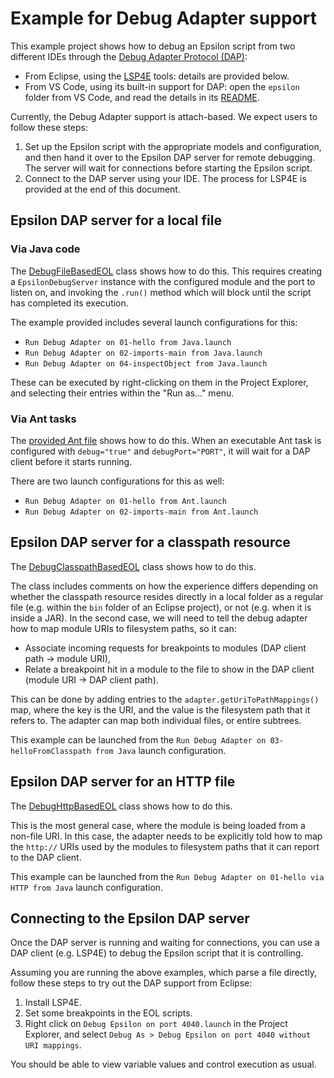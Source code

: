 # Example for Debug Adapter support

This example project shows how to debug an Epsilon script from two different IDEs through the [Debug Adapter Protocol (DAP)](https://microsoft.github.io/debug-adapter-protocol/):

* From Eclipse, using the [LSP4E](https://github.com/eclipse/lsp4e) tools: details are provided below.
* From VS Code, using its built-in support for DAP: open the `epsilon` folder from VS Code, and read the details in its [README](epsilon/README.md).

Currently, the Debug Adapter support is attach-based.
We expect users to follow these steps:

1. Set up the Epsilon script with the appropriate models and configuration, and then hand it over to the Epsilon DAP server for remote debugging. The server will wait for connections before starting the Epsilon script.
1. Connect to the DAP server using your IDE. The process for LSP4E is provided at the end of this document.

## Epsilon DAP server for a local file

### Via Java code

The [DebugFileBasedEOL](src/org/eclipse/epsilon/examples/eol/dap/DebugFileBasedEOL.java) class shows how to do this.
This requires creating a `EpsilonDebugServer` instance with the configured module and the port to listen on, and invoking the `.run()` method which will block until the script has completed its execution.

The example provided includes several launch configurations for this:

* `Run Debug Adapter on 01-hello from Java.launch`
* `Run Debug Adapter on 02-imports-main from Java.launch`
* `Run Debug Adapter on 04-inspectObject from Java.launch`

These can be executed by right-clicking on them in the Project Explorer, and selecting their entries within the "Run as..." menu.

### Via Ant tasks

The [provided Ant file](build.xml) shows how to do this.
When an executable Ant task is configured with `debug="true"` and `debugPort="PORT"`, it will wait for a DAP client before it starts running.

There are two launch configurations for this as well:

* `Run Debug Adapter on 01-hello from Ant.launch`
* `Run Debug Adapter on 02-imports-main from Ant.launch`

## Epsilon DAP server for a classpath resource

The [DebugClasspathBasedEOL](src/org/eclipse/epsilon/examples/eol/dap/DebugClasspathBasedEOL.java) class shows how to do this.

The class includes comments on how the experience differs depending on whether the classpath resource resides directly in a local folder as a regular file (e.g. within the `bin` folder of an Eclipse project), or not (e.g. when it is inside a JAR).
In the second case, we will need to tell the debug adapter how to map module URIs to filesystem paths, so it can:

* Associate incoming requests for breakpoints to modules (DAP client path -> module URI),
* Relate a breakpoint hit in a module to the file to show in the DAP client (module URI -> DAP client path).

This can be done by adding entries to the `adapter.getUriToPathMappings()` map, where the key is the URI, and the value is the filesystem path that it refers to.
The adapter can map both individual files, or entire subtrees.

This example can be launched from the `Run Debug Adapter on 03-helloFromClasspath from Java` launch configuration.

## Epsilon DAP server for an HTTP file

The [DebugHttpBasedEOL](src/org/eclipse/epsilon/examples/eol/dap/DebugHttpBasedEOL.java) class shows how to do this.

This is the most general case, where the module is being loaded from a non-file URI.
In this case, the adapter needs to be explicitly told how to map the `http://` URIs used by the modules to filesystem paths that it can report to the DAP client.

This example can be launched from the `Run Debug Adapter on 01-hello via HTTP from Java` launch configuration.

## Connecting to the Epsilon DAP server

Once the DAP server is running and waiting for connections, you can use a DAP client (e.g. LSP4E) to debug the Epsilon script that it is controlling.

Assuming you are running the above examples, which parse a file directly, follow these steps to try out the DAP support from Eclipse:

1. Install LSP4E.
1. Set some breakpoints in the EOL scripts.
1. Right click on `Debug Epsilon on port 4040.launch` in the Project Explorer, and select `Debug As > Debug Epsilon on port 4040 without URI mappings`.

You should be able to view variable values and control execution as usual.
